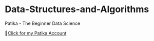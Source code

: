 # Data-Structures-and-Algorithms
Patika - The Beginner Data Science 

🔗[Click for my Patika Account](https://app.patika.dev/fthmglr)<br>  

